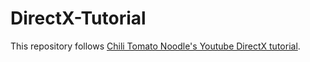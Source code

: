 # DirectX-Tutorial
This repository follows [Chili Tomato Noodle's Youtube DirectX tutorial](https://www.youtube.com/watch?v=UUbXK4G_NCM&list=PLqCJpWy5Fohd3S7ICFXwUomYW0Wv67pDD&index=5).
